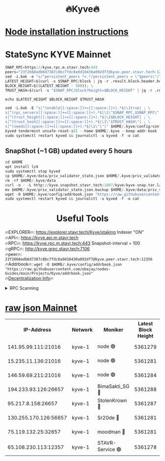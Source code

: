 <h1 align="center"> 🔥Kyve🔥</h1>

[Node installation instructions](https://github.com/obajay/nodes-Guides/tree/main/Projects/Kyve)
=
# StateSync KYVE Mainnet
```python
SNAP_RPC=https://kyve.rpc.m.stavr.tech:443
peers="23f2668adb6d7387c8bc7fdc8a9d10430a092df7@kyve.peer.stavr.tech:12356"
sed -i.bak -e "s/^persistent_peers *=.*/persistent_peers = \"$peers\"/" $HOME/.kyve/config/config.toml
LATEST_HEIGHT=$(curl -s $SNAP_RPC/block | jq -r .result.block.header.height); \
BLOCK_HEIGHT=$((LATEST_HEIGHT - 500)); \
TRUST_HASH=$(curl -s "$SNAP_RPC/block?height=$BLOCK_HEIGHT" | jq -r .result.block_id.hash)

echo $LATEST_HEIGHT $BLOCK_HEIGHT $TRUST_HASH

sed -i.bak -E "s|^(enable[[:space:]]+=[[:space:]]+).*$|\1true| ; \
s|^(rpc_servers[[:space:]]+=[[:space:]]+).*$|\1\"$SNAP_RPC,$SNAP_RPC\"| ; \
s|^(trust_height[[:space:]]+=[[:space:]]+).*$|\1$BLOCK_HEIGHT| ; \
s|^(trust_hash[[:space:]]+=[[:space:]]+).*$|\1\"$TRUST_HASH\"| ; \
s|^(seeds[[:space:]]+=[[:space:]]+).*$|\1\"\"|" $HOME/.kyve/config/config.toml
kyved tendermint unsafe-reset-all --home $HOME/.kyve --keep-addr-book
sudo systemctl restart kyved && journalctl -u kyved -f -o cat
```

## SnapShot (~1 GB) updated every 5 hours
```python
cd $HOME
apt install lz4
sudo systemctl stop kyved
cp $HOME/.kyve/data/priv_validator_state.json $HOME/.kyve/priv_validator_state.json.backup
rm -rf $HOME/.kyve/data
curl -o - -L http://kyve.snapshot.stavr.tech:1007/kyve/kyve-snap.tar.lz4 | lz4 -c -d - | tar -x -C $HOME/.kyve --strip-components 2
mv $HOME/.kyve/priv_validator_state.json.backup $HOME/.kyve/data/priv_validator_state.json
wget -O $HOME/.kyve/config/addrbook.json "https://raw.githubusercontent.com/obajay/nodes-Guides/main/Projects/Kyve/addrbook.json"
sudo systemctl restart kyved && journalctl -u kyved -f -o cat
```

<h1 align="center"> Useful Tools</h1>

🔥EXPLORER🔥:     https://explorer.stavr.tech/Kyve/staking        Indexer "ON" \
🔥API🔥: 			 		https://kyve.api.m.stavr.tech \
🔥RPC🔥:          https://kyve.rpc.m.stavr.tech:443	              Snapshot-interval = 100 \
🔥gRPC🔥:         http://kyve.grpc.stavr.tech:7106 \
🔥peer🔥:					`23f2668adb6d7387c8bc7fdc8a9d10430a092df7@kyve.peer.stavr.tech:12356` \
🔥Addrbook🔥:    ```wget -O $HOME/.kyve/config/addrbook.json "https://raw.githubusercontent.com/obajay/nodes-Guides/main/Projects/Kyve/addrbook.json"``` \
🔥[Decentralization Info](https://github.com/obajay/StateSync-snapshots/tree/main/Projects/Kyve/Decentralization)🔥

<details>
<summary>RPC Scanning</summary>

<h2 align="center"> We scan nodes in real time every 4 hours. And we provide the final result of RPC endpoints.
We cannot influence the operation of these nodes in any way. </h2>


```python
If Voting Power is higher than 0 --> then the Node is a validator of the network and may be subject to attack and be a potential threat to the chain.
```
```python
We marked such validators with a red symbol
```

</details>

[raw json Mainnet](https://rpc-check.kyvem.stavr.tech/kyvem/rpc-kyvem-result.json)
=



<table><tr><th>IP-Address</th><th>Network</th><th>Moniker</th><th>Latest Block Height</th><th>Earliest Block Height</th><th>Catching Up</th><th>Tx Index</th><th>Voting Power</th><th>Scan Time</th></tr><tr><td>141.95.99.111:21016</td><td>kyve-1</td><td>node 🟢</td><td>5361279</td><td>1</td><td>False</td><td>off</td><td>0</td><td>2024-03-14T20:31:02.108513879UTC</td></tr><tr><td>15.235.11.136:21016</td><td>kyve-1</td><td>node 🟢</td><td>5361281</td><td>1</td><td>False</td><td>off</td><td>0</td><td>2024-03-14T20:31:14.937211413UTC</td></tr><tr><td>146.59.69.211:21016</td><td>kyve-1</td><td>node 🟢</td><td>5361284</td><td>1</td><td>False</td><td>off</td><td>0</td><td>2024-03-14T20:31:32.456718653UTC</td></tr><tr><td>194.233.93.126:26657</td><td>kyve-1</td><td>BimaSakti_SG 🔴</td><td>5361288</td><td>2646001</td><td>False</td><td>off</td><td>651</td><td>2024-03-14T20:32:00.275052648UTC</td></tr><tr><td>95.217.8.158:26657</td><td>kyve-1</td><td>StolenKrown 🔴</td><td>5361287</td><td>5193501</td><td>False</td><td>on</td><td>2499</td><td>2024-03-14T20:31:51.207096792UTC</td></tr><tr><td>130.255.170.126:56657</td><td>kyve-1</td><td>Sr20de 🔴</td><td>5361281</td><td>5217201</td><td>False</td><td>off</td><td>5981</td><td>2024-03-14T20:31:15.347879461UTC</td></tr><tr><td>75.119.132.25:32657</td><td>kyve-1</td><td>moodman 🔴</td><td>5361281</td><td>5261281</td><td>False</td><td>off</td><td>6865</td><td>2024-03-14T20:31:17.872380494UTC</td></tr><tr><td>65.108.230.113:12357</td><td>kyve-1</td><td>STAVR-Service 🟢</td><td>5361278</td><td>5360701</td><td>False</td><td>on</td><td>0</td><td>2024-03-14T20:30:55.726533044UTC</td></tr></table>
